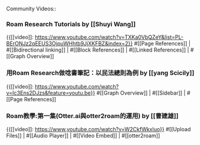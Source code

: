 Community Videos::

### Roam Research Tutorials by [[Shuyi Wang]]

{{[[video]]: https://www.youtube.com/watch?v=TXKa0VbQZeY&list=PL-BErONJz2qEEUS3OjpuWHhtb9JjXKFBZ&index=2}}
#[[Page References]] | #[[Bidirectional linking]] | #[[Block References]] | #[[Linked References]] | #[[Graph Overview]]

### 用Roam Research做唸書筆記：以民法總則為例 by [[yang Scicily]]

{{[[video]]: https://www.youtube.com/watch?v=Ic3Ens2DJzs&feature=youtu.be}}
#[[Graph Overview]] | #[[Sidebar]] | #[[Page References]]

### Roam教學:第一集(Otter.ai與otter2roam的運用) by [[曹建雄]]

{{[[video]]: https://www.youtube.com/watch?v=W2CkfWkxluo}}
#[[Upload Files]] | #[[Audio Player]] | #[[Video Embed]] | #[[otter2roam]]

